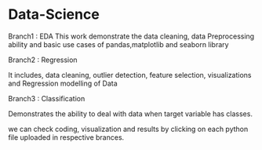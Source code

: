 # Data-Science

Branch1  : EDA
This work demonstrate the data cleaning, data Preprocessing ability and basic use cases of pandas,matplotlib and seaborn library

Branch2 : Regression

It includes, data cleaning, outlier detection, feature selection, visualizations and Regression modelling of Data

Branch3 : Classification

Demonstrates the ability to deal with data when target variable has classes.

we can check coding, visualization and results by clicking on each python file uploaded in respective brances.
